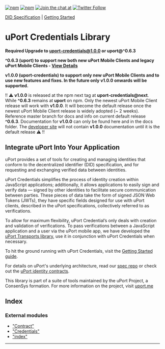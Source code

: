 
[![npm](https://img.shields.io/npm/dt/ethr-did.svg)](https://www.npmjs.com/package/uport-credentials) [![npm](https://img.shields.io/npm/v/ethr-did.svg)](https://www.npmjs.com/package/uport-credentials) [![Join the chat at](https://img.shields.io/badge/Riot-Join%20chat-green.svg)](https://chat.uport.me/#/login) [![Twitter Follow](https://img.shields.io/twitter/follow/uport_me.svg?style=social&label=Follow)](https://twitter.com/uport_me)

[DID Specification](https://w3c-ccg.github.io/did-spec/) \| [Getting Started](/docs/guides/index.md)

uPort Credentials Library
=========================

**Required Upgrade to [uport-credentials@1.0.0](mailto:uport-credentials@1.0.0) or uport@^0.6.3**

**^0.6.3 (uport) to support new both new uPort Mobile Clients and legacy uPort Mobile Clients - [View Details](https://github.com/uport-project/uport-js/releases/tag/v0.6.3)**

**v1.0.0 (uport-credentials) to support only new uPort Mobile Clients and to use new features and fixes. In the future only v1.0.0 onwards will be supported.**

:bangbang: :warning: **v1.0.0** is released at the npm next tag at **uport-credentials@next**. While **^0.6.3** remains at **uport** on npm. Only the newest uPort Mobile Client release will work with **v1.0.0**. It will become the default release once the newest uPort Mobile Client release is widely adopted (~ 2 weeks). Reference master branch for docs and info on current default release **^0.6.3**. Documentation for **v1.0.0** can only be found here and in the docs folder. The [developer site](https://developer.uport.me) will not contain **v1.0.0** documentation until it is the default release :warning: :bangbang:

Integrate uPort Into Your Application
-------------------------------------

uPort provides a set of tools for creating and managing identities that conform to the decentralized identifier (DID) specification, and for requesting and exchanging verified data between identities.

uPort Credentials simplifies the process of identity creation within JavaScript applications; additionally, it allows applications to easily sign and verify data — signed by other identities to facilitate secure communication between parties. These pieces of data take the form of signed JSON Web Tokens (JWTs), they have specific fields designed for use with uPort clients, described in the uPort specifications, collectively referred to as verifications.

To allow for maximum flexibility, uPort Credential’s only deals with creation and validation of verifications. To pass verifications between a JavaScript application and a user via the uPort mobile app, we have developed the [uPort Transports library](https://github.com/uport-project/uport-transports), use it in conjunction with uPort Credentials when necessary.

To hit the ground running with uPort Credentials, visit the [Getting Started guide](/docs/guides/index.md).

For details on uPort's underlying architecture, read our [spec repo](https://github.com/uport-project/specs) or check out the [uPort identity contracts](https://github.com/uport-project/uport-identity).

This library is part of a suite of tools maintained by the uPort Project, a ConsenSys formation. For more information on the project, visit [uport.me](https://uport.me)

## Index

### External modules

* ["Contract"](modules/_contract_.md)
* ["Credentials"](modules/_credentials_.md)
* ["index"](modules/_index_.md)

---

